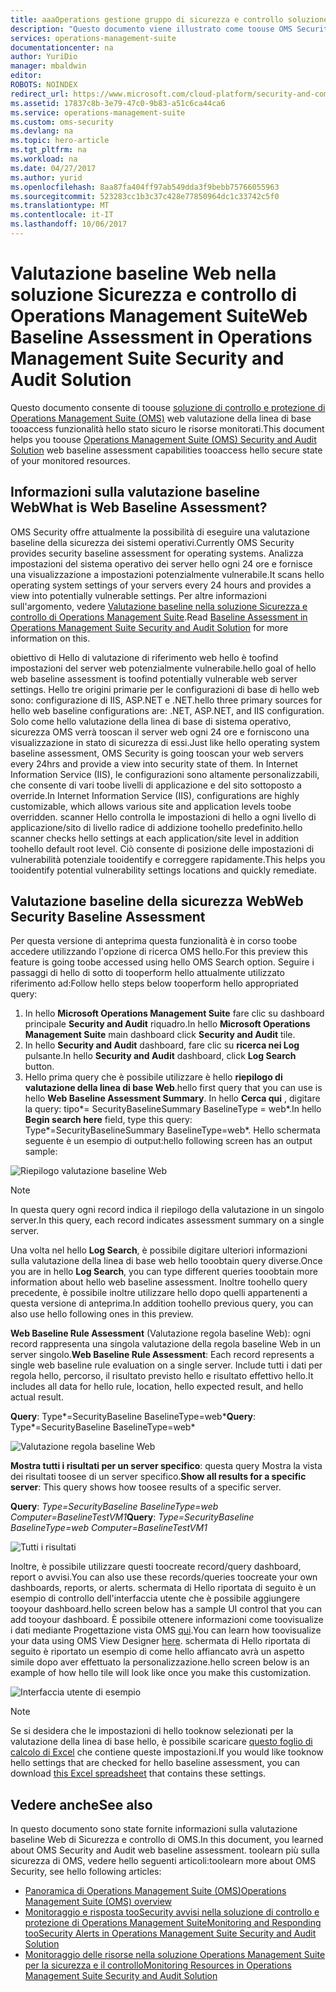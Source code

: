 ```yaml
---
title: aaaOperations gestione gruppo di sicurezza e controllo soluzione Web Baseline | Documenti Microsoft
description: "Questo documento viene illustrato come toouse OMS Security and Audit soluzione tooperform una valutazione della linea di base di web di tutti i server web monitorati a scopo di conformità e sicurezza."
services: operations-management-suite
documentationcenter: na
author: YuriDio
manager: mbaldwin
editor: 
ROBOTS: NOINDEX
redirect_url: https://www.microsoft.com/cloud-platform/security-and-compliance
ms.assetid: 17837c8b-3e79-47c0-9b83-a51c6ca44ca6
ms.service: operations-management-suite
ms.custom: oms-security
ms.devlang: na
ms.topic: hero-article
ms.tgt_pltfrm: na
ms.workload: na
ms.date: 04/27/2017
ms.author: yurid
ms.openlocfilehash: 8aa87fa404ff97ab549dda3f9bebb75766055963
ms.sourcegitcommit: 523283cc1b3c37c428e77850964dc1c33742c5f0
ms.translationtype: MT
ms.contentlocale: it-IT
ms.lasthandoff: 10/06/2017
---
```

# <a name="web-baseline-assessment-in-operations-management-suite-security-and-audit-solution"></a><span data-ttu-id="6e253-103">Valutazione baseline Web nella soluzione Sicurezza e controllo di Operations Management Suite</span><span class="sxs-lookup"><span data-stu-id="6e253-103">Web Baseline Assessment in Operations Management Suite Security and Audit Solution</span></span>
<span data-ttu-id="6e253-104">Questo documento consente di toouse [soluzione di controllo e protezione di Operations Management Suite (OMS)](operations-management-suite-overview.md) web valutazione della linea di base tooaccess funzionalità hello stato sicuro le risorse monitorati.</span><span class="sxs-lookup"><span data-stu-id="6e253-104">This document helps you toouse [Operations Management Suite (OMS) Security and Audit Solution](operations-management-suite-overview.md) web baseline assessment capabilities tooaccess hello secure state of your monitored resources.</span></span>

## <a name="what-is-web-baseline-assessment"></a><span data-ttu-id="6e253-105">Informazioni sulla valutazione baseline Web</span><span class="sxs-lookup"><span data-stu-id="6e253-105">What is Web Baseline Assessment?</span></span>
<span data-ttu-id="6e253-106">OMS Security offre attualmente la possibilità di eseguire una valutazione baseline della sicurezza dei sistemi operativi.</span><span class="sxs-lookup"><span data-stu-id="6e253-106">Currently OMS Security provides security baseline assessment for operating systems.</span></span> <span data-ttu-id="6e253-107">Analizza impostazioni del sistema operativo dei server hello ogni 24 ore e fornisce una visualizzazione a impostazioni potenzialmente vulnerabile.</span><span class="sxs-lookup"><span data-stu-id="6e253-107">It scans hello operating system settings of your servers every 24 hours and provides a view into potentially vulnerable settings.</span></span> <span data-ttu-id="6e253-108">Per altre informazioni sull'argomento, vedere [Valutazione baseline nella soluzione Sicurezza e controllo di Operations Management Suite](oms-security-baseline.md).</span><span class="sxs-lookup"><span data-stu-id="6e253-108">Read [Baseline Assessment in Operations Management Suite Security and Audit Solution](oms-security-baseline.md) for more information on this.</span></span>

<span data-ttu-id="6e253-109">obiettivo di Hello di valutazione di riferimento web hello è toofind impostazioni del server web potenzialmente vulnerabile.</span><span class="sxs-lookup"><span data-stu-id="6e253-109">hello goal of hello web baseline assessment is toofind potentially vulnerable web server settings.</span></span> <span data-ttu-id="6e253-110">Hello tre origini primarie per le configurazioni di base di hello web sono: configurazione di IIS, ASP.NET e .NET.</span><span class="sxs-lookup"><span data-stu-id="6e253-110">hello three primary sources for hello web baseline configurations are: .NET, ASP.NET, and IIS configuration.</span></span>  <span data-ttu-id="6e253-111">Solo come hello valutazione della linea di base di sistema operativo, sicurezza OMS verrà tooscan il server web ogni 24 ore e forniscono una visualizzazione in stato di sicurezza di essi.</span><span class="sxs-lookup"><span data-stu-id="6e253-111">Just like hello operating system baseline assessment, OMS Security is going tooscan your web servers every 24hrs and provide a view into security state of them.</span></span>  <span data-ttu-id="6e253-112">In Internet Information Service (IIS), le configurazioni sono altamente personalizzabili, che consente di vari toobe livelli di applicazione e del sito sottoposto a override.</span><span class="sxs-lookup"><span data-stu-id="6e253-112">In Internet Information Service (IIS), configurations are highly customizable, which allows various site and application levels toobe overridden.</span></span> <span data-ttu-id="6e253-113">scanner Hello controlla le impostazioni di hello a ogni livello di applicazione/sito di livello radice di addizione toohello predefinito.</span><span class="sxs-lookup"><span data-stu-id="6e253-113">hello scanner checks hello settings at each application/site level in addition toohello default root level.</span></span> <span data-ttu-id="6e253-114">Ciò consente di posizione delle impostazioni di vulnerabilità potenziale tooidentify e correggere rapidamente.</span><span class="sxs-lookup"><span data-stu-id="6e253-114">This helps you tooidentify potential vulnerability settings locations and quickly remediate.</span></span>


## <a name="web-security-baseline-assessment"></a><span data-ttu-id="6e253-115">Valutazione baseline della sicurezza Web</span><span class="sxs-lookup"><span data-stu-id="6e253-115">Web Security Baseline Assessment</span></span>
<span data-ttu-id="6e253-116">Per questa versione di anteprima questa funzionalità è in corso toobe accedere utilizzando l'opzione di ricerca OMS hello.</span><span class="sxs-lookup"><span data-stu-id="6e253-116">For this preview this feature is going toobe accessed using hello OMS Search option.</span></span> <span data-ttu-id="6e253-117">Seguire i passaggi di hello di sotto di tooperform hello attualmente utilizzato riferimento ad:</span><span class="sxs-lookup"><span data-stu-id="6e253-117">Follow hello steps below tooperform hello appropriated query:</span></span>

1. <span data-ttu-id="6e253-118">In hello **Microsoft Operations Management Suite** fare clic su dashboard principale **Security and Audit** riquadro.</span><span class="sxs-lookup"><span data-stu-id="6e253-118">In hello **Microsoft Operations Management Suite** main dashboard click **Security and Audit** tile.</span></span>
2. <span data-ttu-id="6e253-119">In hello **Security and Audit** dashboard, fare clic su **ricerca nei Log** pulsante.</span><span class="sxs-lookup"><span data-stu-id="6e253-119">In hello **Security and Audit** dashboard, click **Log Search** button.</span></span>
3. <span data-ttu-id="6e253-120">Hello prima query che è possibile utilizzare è hello **riepilogo di valutazione della linea di base Web**.</span><span class="sxs-lookup"><span data-stu-id="6e253-120">hello first query that you can use is hello **Web Baseline Assessment Summary**.</span></span> <span data-ttu-id="6e253-121">In hello **Cerca qui** , digitare la query: tipo*= SecurityBaselineSummary BaselineType = web*.</span><span class="sxs-lookup"><span data-stu-id="6e253-121">In hello **Begin search here** field, type this query: Type*=SecurityBaselineSummary BaselineType=web*.</span></span> <span data-ttu-id="6e253-122">Hello schermata seguente è un esempio di output:</span><span class="sxs-lookup"><span data-stu-id="6e253-122">hello following screen has an output sample:</span></span>

![Riepilogo valutazione baseline Web](./media/oms-security-web-baseline/oms-security-web-baseline-fig1-new.png)

> [!NOTE]
> <span data-ttu-id="6e253-124">In questa query ogni record indica il riepilogo della valutazione in un singolo server.</span><span class="sxs-lookup"><span data-stu-id="6e253-124">In this query, each record indicates assessment summary on a single server.</span></span>

<span data-ttu-id="6e253-125">Una volta nel hello **Log Search**, è possibile digitare ulteriori informazioni sulla valutazione della linea di base web hello tooobtain query diverse.</span><span class="sxs-lookup"><span data-stu-id="6e253-125">Once you are in hello **Log Search**, you can type different queries tooobtain more information about hello web baseline assessment.</span></span> <span data-ttu-id="6e253-126">Inoltre toohello query precedente, è possibile inoltre utilizzare hello dopo quelli appartenenti a questa versione di anteprima.</span><span class="sxs-lookup"><span data-stu-id="6e253-126">In addition toohello previous query, you can also use hello following ones in this preview.</span></span>

<span data-ttu-id="6e253-127">**Web Baseline Rule Assessment** (Valutazione regola baseline Web): ogni record rappresenta una singola valutazione della regola baseline Web in un server singolo.</span><span class="sxs-lookup"><span data-stu-id="6e253-127">**Web Baseline Rule Assessment**: Each record represents a single web baseline rule evaluation on a single server.</span></span> <span data-ttu-id="6e253-128">Include tutti i dati per regola hello, percorso, il risultato previsto hello e risultato effettivo hello.</span><span class="sxs-lookup"><span data-stu-id="6e253-128">It includes all data for hello rule, location, hello expected result, and hello actual result.</span></span>

<span data-ttu-id="6e253-129">**Query**: Type*=SecurityBaseline BaselineType=web*</span><span class="sxs-lookup"><span data-stu-id="6e253-129">**Query**: Type*=SecurityBaseline BaselineType=web*</span></span>

![Valutazione regola baseline Web](./media/oms-security-web-baseline/oms-security-web-baseline-fig2.png)

<span data-ttu-id="6e253-131">**Mostra tutti i risultati per un server specifico**: questa query Mostra la vista dei risultati toosee di un server specifico.</span><span class="sxs-lookup"><span data-stu-id="6e253-131">**Show all results for a specific server**: This query shows how toosee results of a specific server.</span></span>

<span data-ttu-id="6e253-132">**Query**: *Type=SecurityBaseline BaselineType=web Computer=BaselineTestVM1*</span><span class="sxs-lookup"><span data-stu-id="6e253-132">**Query**: *Type=SecurityBaseline BaselineType=web Computer=BaselineTestVM1*</span></span>

![Tutti i risultati](./media/oms-security-web-baseline/oms-security-web-baseline-fig3.png)

<span data-ttu-id="6e253-134">Inoltre, è possibile utilizzare questi toocreate record/query dashboard, report o avvisi.</span><span class="sxs-lookup"><span data-stu-id="6e253-134">You can also use these records/queries toocreate your own dashboards, reports, or alerts.</span></span> <span data-ttu-id="6e253-135">schermata di Hello riportata di seguito è un esempio di controllo dell'interfaccia utente che è possibile aggiungere tooyour dashboard.</span><span class="sxs-lookup"><span data-stu-id="6e253-135">hello screen below has a sample UI control that you can add tooyour dashboard.</span></span> <span data-ttu-id="6e253-136">È possibile ottenere informazioni come toovisualize i dati mediante Progettazione vista OMS [qui](https://blogs.technet.microsoft.com/msoms/2016/06/30/oms-view-designer-visualize-your-data-your-way/).</span><span class="sxs-lookup"><span data-stu-id="6e253-136">You can learn how toovisualize your data using OMS View Designer [here](https://blogs.technet.microsoft.com/msoms/2016/06/30/oms-view-designer-visualize-your-data-your-way/).</span></span> <span data-ttu-id="6e253-137">schermata di Hello riportata di seguito è riportato un esempio di come hello affiancato avrà un aspetto simile dopo aver effettuato la personalizzazione.</span><span class="sxs-lookup"><span data-stu-id="6e253-137">hello screen below is an example of how hello tile will look like once you make this customization.</span></span>

![Interfaccia utente di esempio](./media/oms-security-web-baseline/oms-security-web-baseline-fig4.png)

> [!NOTE]
> <span data-ttu-id="6e253-139">Se si desidera che le impostazioni di hello tooknow selezionati per la valutazione della linea di base hello, è possibile scaricare [questo foglio di calcolo di Excel](https://gallery.technet.microsoft.com/OMS-Web-Baseline-1e811690) che contiene queste impostazioni.</span><span class="sxs-lookup"><span data-stu-id="6e253-139">If you would like tooknow hello settings that are checked for hello baseline assessment, you can download [this Excel spreadsheet](https://gallery.technet.microsoft.com/OMS-Web-Baseline-1e811690) that contains these settings.</span></span>

## <a name="see-also"></a><span data-ttu-id="6e253-140">Vedere anche</span><span class="sxs-lookup"><span data-stu-id="6e253-140">See also</span></span>
<span data-ttu-id="6e253-141">In questo documento sono state fornite informazioni sulla valutazione baseline Web di Sicurezza e controllo di OMS.</span><span class="sxs-lookup"><span data-stu-id="6e253-141">In this document, you learned about OMS Security and Audit web baseline assessment.</span></span> <span data-ttu-id="6e253-142">toolearn più sulla sicurezza di OMS, vedere hello seguenti articoli:</span><span class="sxs-lookup"><span data-stu-id="6e253-142">toolearn more about OMS Security, see hello following articles:</span></span>

* [<span data-ttu-id="6e253-143">Panoramica di Operations Management Suite (OMS)</span><span class="sxs-lookup"><span data-stu-id="6e253-143">Operations Management Suite (OMS) overview</span></span>](operations-management-suite-overview.md)
* [<span data-ttu-id="6e253-144">Monitoraggio e risposta tooSecurity avvisi nella soluzione di controllo e protezione di Operations Management Suite</span><span class="sxs-lookup"><span data-stu-id="6e253-144">Monitoring and Responding tooSecurity Alerts in Operations Management Suite Security and Audit Solution</span></span>](oms-security-responding-alerts.md)
* [<span data-ttu-id="6e253-145">Monitoraggio delle risorse nella soluzione Operations Management Suite per la sicurezza e il controllo</span><span class="sxs-lookup"><span data-stu-id="6e253-145">Monitoring Resources in Operations Management Suite Security and Audit Solution</span></span>](oms-security-monitoring-resources.md)

